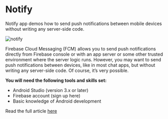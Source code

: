 
# Notify  
Notify app demos how to send push notifications between mobile devices without writing any server-side code.  
  
  
![notify](https://cdn-images-1.medium.com/max/800/1*uHzNBAoGKLWCI_N0WyC9jg.png)  
  
Firebase Cloud Messaging (FCM) allows you to send push notifications directly from Firebase console or with an app server or some other trusted environment where the server logic runs. However, you may want to send push notifications between devices, like in most chat apps, but without writing any server-side code. Of course, it’s very possible. 
  
**You will need the following tools and skills set:**
- Android Studio (version 3.x or later)  
- Firebase account (sign up here)  
- Basic knowledge of Android development

Read the full article [here]([https://medium.com/@mendhieemmanuel/send-device-to-device-push-notifications-without-server-side-code-238611c143](https://medium.com/@mendhieemmanuel/send-device-to-device-push-notifications-without-server-side-code-238611c143))